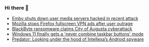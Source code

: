 ### Hi there 👋

<!--START_SECTION:feed-->
* [Emby shuts down user media servers hacked in recent attack](https://www.bleepingcomputer.com/news/security/emby-shuts-down-user-media-servers-hacked-in-recent-attack/)
* [Mozilla stops Firefox fullscreen VPN ads after user outrage](https://www.bleepingcomputer.com/news/security/mozilla-stops-firefox-fullscreen-vpn-ads-after-user-outrage/)
* [BlackByte ransomware claims City of Augusta cyberattack](https://www.bleepingcomputer.com/news/security/blackbyte-ransomware-claims-city-of-augusta-cyberattack/)
* [Windows 11 finally gets a 'never combine taskbar buttons' mode](https://www.bleepingcomputer.com/news/microsoft/windows-11-finally-gets-a-never-combine-taskbar-buttons-mode/)
* [Predator: Looking under the hood of Intellexa’s Android spyware](https://www.bleepingcomputer.com/news/security/predator-looking-under-the-hood-of-intellexas-android-spyware/)
<!--END_SECTION:feed-->

<!--
**frankenk/frankenk** is a ✨ _special_ ✨ repository because its `README.md` (this file) appears on your GitHub profile.

Here are some ideas to get you started:

- 🔭 I’m currently working on ...
- 🌱 I’m currently learning ...
- 👯 I’m looking to collaborate on ...
- 🤔 I’m looking for help with ...
- 💬 Ask me about ...
- 📫 How to reach me: ...
- 😄 Pronouns: ...
- ⚡ Fun fact: ...
-->



